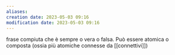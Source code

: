 ```yaml
---
aliases: 
creation date: 2023-05-03 09:16
modification date: 2023-05-03 09:16
---
```


frase compiuta che è sempre o vera o falsa. Può essere atomica o composta (ossia più atomiche connesse da [[connettivi]])



